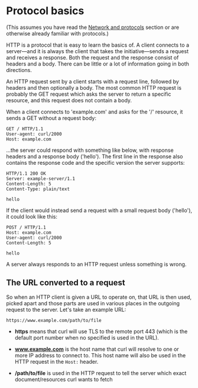 # Protocol basics
 
(This assumes you have read the [Network and protocols](../protocols.md)
section or are otherwise already familiar with protocols.)

HTTP is a protocol that is easy to learn the basics of. A client connects to a
server—and it is always the client that takes the initiative—sends a
request and receives a response. Both the request and the response consist of
headers and a body. There can be little or a lot of information going in both
directions.

An HTTP request sent by a client starts with a request line, followed by
headers and then optionally a body. The most common HTTP request is probably
the GET request which asks the server to return a specific resource, and this
request does not contain a body.

When a client connects to 'example.com' and asks for the '/' resource, it
sends a GET without a request body:

    GET / HTTP/1.1
    User-agent: curl/2000
    Host: example.com

…the server could respond with something like below, with response headers
and a response body ('hello'). The first line in the response also contains
the response code and the specific version the server supports:

    HTTP/1.1 200 OK
    Server: example-server/1.1
    Content-Length: 5
    Content-Type: plain/text

    hello

If the client would instead send a request with a small request body
('hello'), it could look like this:

    POST / HTTP/1.1
    Host: example.com
    User-agent: curl/2000
    Content-Length: 5

    hello

A server always responds to an HTTP request unless something is wrong.

## The URL converted to a request

So when an HTTP client is given a URL to operate on, that URL is then used,
picked apart and those parts are used in various places in the outgoing
request to the server. Let's take an example URL:

    https://www.example.com/path/to/file

 - **https** means that curl will use TLS to the remote port 443 (which is the
   default port number when no specified is used in the URL).

 - **www.example.com** is the host name that curl will resolve to one or more IP
   address to connect to. This host name will also be used in the HTTP request in
   the `Host:` header.

 - **/path/to/file** is used in the HTTP request to tell the server which exact
   document/resources curl wants to fetch
